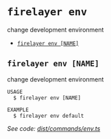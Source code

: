 `firelayer env`
===============

change development environment

* [`firelayer env [NAME]`](#firelayer-env-name)

## `firelayer env [NAME]`

change development environment

```
USAGE
  $ firelayer env [NAME]

EXAMPLE
  $ firelayer env default
```

_See code: [dist/commands/env.ts](https://github.com/firelayer/firelayer/blob/v1.0.0-alpha.20/dist/commands/env.ts)_
